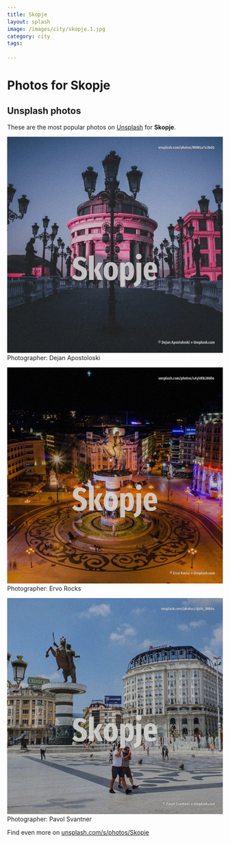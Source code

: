 ```yaml
---
title: Skopje
layout: splash
image: /images/city/skopje.1.jpg
category: city
tags:

---
```

# Photos for Skopje
 
## Unsplash photos
These are the most popular photos on [Unsplash](https://unsplash.com) for **Skopje**.
 
![Skopje](/images/city/skopje.1.jpg)
Photographer:  Dejan Apostoloski
 
![Skopje](/images/city/skopje.2.jpg)
Photographer:  Ervo Rocks
 
![Skopje](/images/city/skopje.3.jpg)
Photographer:  Pavol Svantner
 
Find even more on [unsplash.com/s/photos/Skopje](https://unsplash.com/s/photos/Skopje)
 
